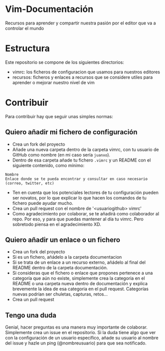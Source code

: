Vim-Documentación
=================

Recursos para aprender y compartir nuestra pasión por el editor que va a controlar el mundo

Estructura
==========

Este repositorio se compone de los siguientes directorios:

* vimrc: los ficheros de configuracion que usamos para nuestros editores
* recursos: ficheros y enlaces a recursos que se considere utiles para aprender o mejorar nuestro
  nivel de vim

Contribuir
==========

Para contribuir hay que seguir unas simples normas:

## Quiero añadir mi fichero de configuración ##

* Crea un fork del proyecto
* Añade una nueva carpeta dentro de la carpeta vimrc, con tu usuario de GitHub como nombre (en mi
  caso sería `juanxo`).
* Dentro de esa carpeta añade tu fichero `.vimrc` y un README con el siguiente contenido, como
  mínimo:

```
Nombre
Enlace donde se te pueda encontrar y consultar en caso necesario (correo, twitter, etc)
```

* Ten en cuenta que los potenciales lectores de tu configuración pueden ser novatos, por lo que
  explicar lo que hacen los comandos de tu fichero puede ayudar mucho.
* Crea un pull request con el nombre de '\<usuariogithub\> vimrc'
* Como agradecimiento por colaborar, se te añadirá como colaborador al repo. Por eso, y para que
  puedas mantener al día tu vimrc. Pero sobretodo piensa en el agradecimiento XD.

## Quiero añadir un enlace o un fichero ##

* Crea un fork del proyecto
* Si es un fichero, añádelo a la carpeta documentacion
* Si se trata de un enlace a un recurso externo, añádelo al final del README dentro de la carpeta
  documentación.
* Si consideras que el fichero o enlace que propones pertenece a una categoría que aún no existe,
  simplemente crea la categoria en el README o una carpeta nueva dentro de documentación y explica
  brevemente la idea de esa categoria en el pull request. Categorías nuevas podrían ser chuletas,
  capturas, retos...
* Crea un pull request

## Tengo una duda ##

Genial, hacer preguntas es una manera muy importante de colaborar. Simplemente crea un issue en el
repositorio. Si la duda tiene algo que ver con la configuración de un usuario específico, añade su
usuario al nombre del issue y hazle un ping (@nombreusuario) para que sea notificado.
